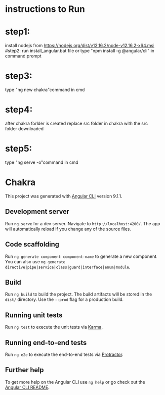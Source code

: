 # instructions to Run
# step1:
install nodejs from https://nodejs.org/dist/v12.16.2/node-v12.16.2-x64.msi
#step2:
run install_angular.bat file or type "npm install -g @angular/cli" in command prompt
# step3:
type "ng new chakra"command in cmd
# step4:
after chakra forlder is created replace src folder in chakra with the src folder downloaded
# step5:
type "ng serve -o"command in cmd
# Chakra

This project was generated with [Angular CLI](https://github.com/angular/angular-cli) version 9.1.1.

## Development server

Run `ng serve` for a dev server. Navigate to `http://localhost:4200/`. The app will automatically reload if you change any of the source files.

## Code scaffolding

Run `ng generate component component-name` to generate a new component. You can also use `ng generate directive|pipe|service|class|guard|interface|enum|module`.

## Build

Run `ng build` to build the project. The build artifacts will be stored in the `dist/` directory. Use the `--prod` flag for a production build.

## Running unit tests

Run `ng test` to execute the unit tests via [Karma](https://karma-runner.github.io).

## Running end-to-end tests

Run `ng e2e` to execute the end-to-end tests via [Protractor](http://www.protractortest.org/).

## Further help

To get more help on the Angular CLI use `ng help` or go check out the [Angular CLI README](https://github.com/angular/angular-cli/blob/master/README.md).
